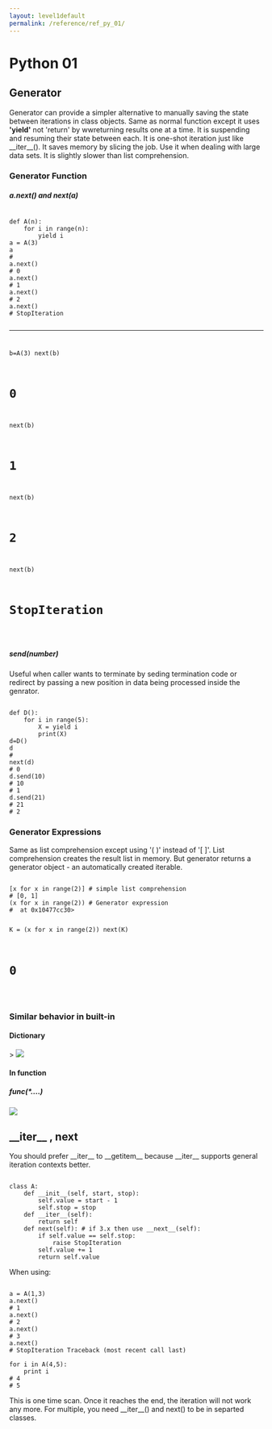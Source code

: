 ```yaml
---
layout: level1default 
permalink: /reference/ref_py_01/
---
```


<h1>Python 01</h1>

<h2>Generator</h2>
<p>Generator can provide a simpler alternative to manually saving the state between iterations in class objects. Same as normal function except it uses <strong class="mark">'yield'</strong> not 'return' by wwreturning results one at a time. It is suspending and resuming their state between each. It is one-shot iteration just like __iter__(). It saves memory by slicing the job. Use it when dealing with large data sets. It is slightly slower than list comprehension.</p>
<h3>Generator Function</h3>

<h5>a.next() and next(a)</h5>
<pre><code>
def A(n):
    for i in range(n):
        yield i
a = A(3)
a
# <generator object A at 0x1042aafa0>
a.next()
# 0
a.next()
# 1
a.next()
# 2
a.next()
# StopIteration 

-----
b=A(3)
next(b)
# 0 
next(b)
# 1
next(b)
# 2
next(b)
# StopIteration 
</code></pre>

<h5>send(number)</h5>
<p>Useful when caller wants to terminate by seding termination code or redirect by passing a new position in data being processed inside the genrator.</p>
<pre><code>
def D():
    for i in range(5):
        X = yield i
        print(X)
d=D()
d
# <generator object D at 0x10477c7d0>
next(d)
# 0
d.send(10)
# 10
# 1
d.send(21)
# 21
# 2
</code></pre>

<h3>Generator Expressions</h3>

<p>Same as list comprehension except using '( )' instead of '[ ]'. List comprehension creates the result list in memory. But generator returns a generator object - an automatically created iterable.</p>
<pre><code>
[x for x in range(2)] # simple list comprehension
# [0, 1]
(x for x in range(2)) # Generator expression
# <generator object <genexpr> at 0x10477cc30>

K = (x for x in range(2))
next(K)
# 0
</code></pre>

<h3>Similar behavior in built-in</h3>
<h4>Dictionary</h4>>
<img src="https://www.evernote.com/l/AAn-lS3VBudCFLW2OizY5t2g4G1s2ejI-2QB/image.png">

<h4>In function</h4>
<h5>func(*....)</h5>
<img src="https://www.evernote.com/l/AAlHNUs4Wb5K_7N3SD8vs80fuZDBTdFEdiIB/image.png">






<h2>__iter__ , next</h2>

<p>You should prefer __iter__ to __getitem__ because __iter__ supports general iteration contexts better.</p>

<pre><code>
class A:
    def __init__(self, start, stop):
        self.value = start - 1
        self.stop = stop 
    def __iter__(self):
        return self
    def next(self): # if 3.x then use __next__(self):
        if self.value == self.stop: 
            raise StopIteration
        self.value += 1
        return self.value
</code></pre>

<p>When using:</p>

<pre><code>
a = A(1,3)
a.next()
# 1
a.next()
# 2
a.next()
# 3
a.next()
# StopIteration Traceback (most recent call last)

for i in A(4,5):
    print i
# 4
# 5
</code></pre>
<p>This is one time scan. Once it reaches the end, the iteration will not work any more. For multiple, you need __iter__() and next() to be in separted classes.</p>

